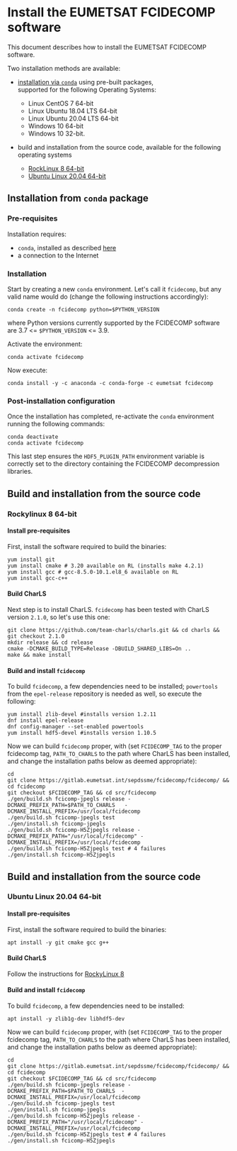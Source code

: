 # Install the EUMETSAT FCIDECOMP software

This document describes how to install the EUMETSAT FCIDECOMP software.

Two installation methods are available:

- [installation via ``conda``](#installation-from-conda-package) using pre-built packages,  
  supported for the following Operating Systems:

  - Linux CentOS 7 64-bit
  - Linux Ubuntu 18.04 LTS 64-bit
  - Linux Ubuntu 20.04 LTS 64-bit
  - Windows 10 64-bit
  - Windows 10 32-bit.
- build and installation from the source code, available for the following operating systems
  - [RockLinux 8 64-bit](#rockylinux-8-64-bit)
  - [Ubuntu Linux 20.04 64-bit](#ubuntu-linux-2004-64-bit)

## Installation from `conda` package

### Pre-requisites

Installation requires:

- `conda`, installed as described
  [here](<https://conda.io/projects/conda/en/latest/user-guide/install/index.html>)
- a connection to the Internet

### Installation

Start by creating a new `conda` environment. Let's call it `fcidecomp`, but
any valid name would do (change the following instructions accordingly):

    conda create -n fcidecomp python=$PYTHON_VERSION
    
where Python versions currently supported by the FCIDECOMP software are 3.7 <= `$PYTHON_VERSION` <= 3.9.

Activate the environment:

    conda activate fcidecomp

Now execute:

    conda install -y -c anaconda -c conda-forge -c eumetsat fcidecomp

### Post-installation configuration

Once the installation has completed, re-activate the `conda` environment running the following commands:

    conda deactivate
    conda activate fcidecomp
    
This last step ensures the `HDF5_PLUGIN_PATH` environment variable is correctly set to the directory containing the
FCIDECOMP decompression libraries.


## Build and installation from the source code

### Rockylinux 8 64-bit

#### Install pre-requisites

First, install the software required to build the binaries:

    yum install git
    yum install cmake # 3.20 available on RL (installs make 4.2.1)
    yum install gcc # gcc-8.5.0-10.1.el8_6 available on RL
    yum install gcc-c++
  
#### Build CharLS

Next step is to install CharLS. `fcidecomp` has been tested with CharLS version ``2.1.0``, so let's
use this one:

    git clone https://github.com/team-charls/charls.git && cd charls && git checkout 2.1.0 
    mkdir release && cd release
    cmake -DCMAKE_BUILD_TYPE=Release -DBUILD_SHARED_LIBS=On ..
    make && make install

#### Build and install ``fcidecomp``

To build ``fcidecomp``, a few dependencies need to be installed; ``powertools`` from
the ``epel-release`` repository is needed as well, so execute the following:

    yum install zlib-devel #installs version 1.2.11
    dnf install epel-release
    dnf config-manager --set-enabled powertools
    yum install hdf5-devel #installs version 1.10.5

Now we can build ``fcidecomp`` proper, with (set ``FCIDECOMP_TAG`` to the proper fcidecomp tag,
``PATH_TO_CHARLS`` to the path where CharLS has been installed, and
change the installation paths below as deemed appropriate):

    cd
    git clone https://gitlab.eumetsat.int/sepdssme/fcidecomp/fcidecomp/ && cd fcidecomp
    git checkout $FCIDECOMP_TAG && cd src/fcidecomp
    ./gen/build.sh fcicomp-jpegls release -DCMAKE_PREFIX_PATH=$PATH_TO_CHARLS   -DCMAKE_INSTALL_PREFIX=/usr/local/fcidecomp
    ./gen/build.sh fcicomp-jpegls test 
    ./gen/install.sh fcicomp-jpegls
    ./gen/build.sh fcicomp-H5Zjpegls release -DCMAKE_PREFIX_PATH="/usr/local/fcidecomp" -DCMAKE_INSTALL_PREFIX=/usr/local/fcidecomp
    ./gen/build.sh fcicomp-H5Zjpegls test # 4 failures
    ./gen/install.sh fcicomp-H5Zjpegls


## Build and installation from the source code

### Ubuntu Linux 20.04 64-bit

#### Install pre-requisites

First, install the software required to build the binaries:

    apt install -y git cmake gcc g++


#### Build CharLS

Follow the instructions for [RockyLinux 8](#build-charls)

#### Build and install ``fcidecomp``

To build ``fcidecomp``, a few dependencies need to be installed:

    apt install -y zlib1g-dev libhdf5-dev


Now we can build ``fcidecomp`` proper, with (set ``FCIDECOMP_TAG`` to the proper fcidecomp tag,
``PATH_TO_CHARLS`` to the path where CharLS has been installed, and
change the installation paths below as deemed appropriate):

    cd
    git clone https://gitlab.eumetsat.int/sepdssme/fcidecomp/fcidecomp/ && cd fcidecomp
    git checkout $FCIDECOMP_TAG && cd src/fcidecomp
    ./gen/build.sh fcicomp-jpegls release -DCMAKE_PREFIX_PATH=$PATH_TO_CHARLS  -DCMAKE_INSTALL_PREFIX=/usr/local/fcidecomp
    ./gen/build.sh fcicomp-jpegls test 
    ./gen/install.sh fcicomp-jpegls
    ./gen/build.sh fcicomp-H5Zjpegls release -DCMAKE_PREFIX_PATH="/usr/local/fcidecomp" -DCMAKE_INSTALL_PREFIX=/usr/local/fcidecomp
    ./gen/build.sh fcicomp-H5Zjpegls test # 4 failures
    ./gen/install.sh fcicomp-H5Zjpegls
